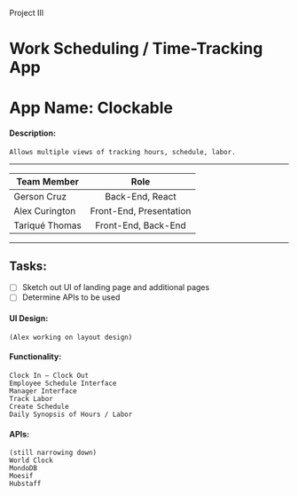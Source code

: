 Project III

# Work Scheduling / Time-Tracking App
# App Name: Clockable

#### Description: 
```
Allows multiple views of tracking hours, schedule, labor.
```

---


| Team Member | Role |
| ------ | :-----------: |
| Gerson Cruz | Back-End, React |
| Alex Curington | Front-End, Presentation |
| Tariqué Thomas | Front-End, Back-End |


---


## Tasks:
- [ ] Sketch out UI of landing page and additional pages
- [ ] Determine APIs to be used

#### UI Design:
```
(Alex working on layout design)
```

#### Functionality:
```
Clock In – Clock Out 
Employee Schedule Interface
Manager Interface
Track Labor
Create Schedule
Daily Synopsis of Hours / Labor
```

#### APIs: 
```
(still narrowing down)
World Clock
MondoDB
Moesif 
Hubstaff
```

